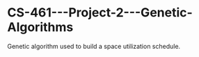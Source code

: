 # CS-461---Project-2---Genetic-Algorithms
Genetic algorithm used to build a space utilization schedule.
